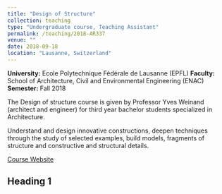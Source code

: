```yaml
---
title: "Design of Structure"
collection: teaching
type: "Undergraduate course, Teaching Assistant"
permalink: /teaching/2018-AR337
venue: ""
date: 2018-09-18
location: "Lausanne, Switzerland"
---
```

**University:** Ecole Polytechnique Fédérale de Lausanne (EPFL)
**Faculty:** School of Architecture, Civil and Environmental Engineering (ENAC)
**Semester:** Fall 2018

The Design of structure course is given by Professor Yves Weinand (architect and engineer) for third year bachelor students specialized in Architecture.

Understand and design innovative constructions, deepen techniques through the study of selected examples, build models, fragments of structure and constructive and structural details.

[Course Website](http://edu.epfl.ch/coursebook/en/design-of-structures-AR-337?cb_cycle=bama_cyclebachelor&cb_section=ar)

Heading 1
------
